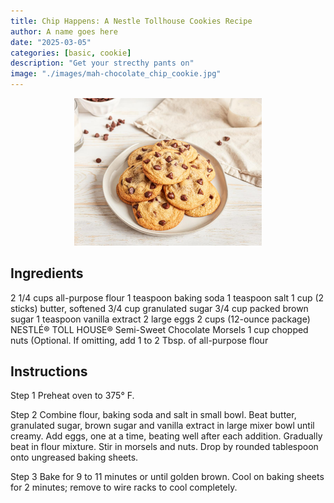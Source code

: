 ```yaml
---
title: Chip Happens: A Nestle Tollhouse Cookies Recipe
author: A name goes here
date: "2025-03-05"
categories: [basic, cookie]
description: "Get your strecthy pants on"
image: "./images/mah-chocolate_chip_cookie.jpg"
---
```


<!-- Replace the img src file path below with the same path you used in the YAML above -->
<p align="center">
  <img src="./images/mah-chocolate_chip_cookie.jpg" alt="Nestle Tollholl Cookie" width="300"/>
</p>

## Ingredients

2 1/4 cups all-purpose flour
1 teaspoon baking soda
1 teaspoon salt
1 cup (2 sticks) butter, softened
3/4 cup granulated sugar
3/4 cup packed brown sugar
1 teaspoon vanilla extract
2 large eggs
2 cups (12-ounce package) NESTLÉ® TOLL HOUSE® Semi-Sweet Chocolate Morsels
1 cup chopped nuts (Optional. If omitting, add 1 to 2 Tbsp. of all-purpose flour

## Instructions

Step 1
Preheat oven to 375° F.

Step 2
Combine flour, baking soda and salt in small bowl. Beat butter, granulated sugar, brown sugar and vanilla extract in large mixer bowl until creamy. Add eggs, one at a time, beating well after each addition. Gradually beat in flour mixture. Stir in morsels and nuts. Drop by rounded tablespoon onto ungreased baking sheets.

Step 3
Bake for 9 to 11 minutes or until golden brown. Cool on baking sheets for 2 minutes; remove to wire racks to cool completely.

